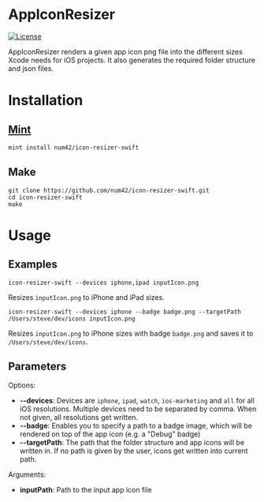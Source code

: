 # AppIconResizer
[![License](https://img.shields.io/badge/License-Apache%202.0-blue.svg)](https://opensource.org/licenses/Apache-2.0)

AppIconResizer renders a given app icon png file into the different sizes Xcode needs for iOS projects. It also generates the required folder structure and json files. 

# Installation

## [Mint](https://github.com/yonaskolb/mint)

```sh
mint install num42/icon-resizer-swift
```

## Make

```shell
git clone https://github.com/num42/icon-resizer-swift.git
cd icon-resizer-swift
make
```

# Usage
## Examples
```shell
icon-resizer-swift --devices iphone,ipad inputIcon.png
```
Resizes `inputIcon.png` to iPhone and iPad sizes.

```shell
icon-resizer-swift --devices iphone --badge badge.png --targetPath /Users/steve/dev/icons inputIcon.png
```
Resizes `inputIcon.png` to iPhone sizes with badge `badge.png` and saves it to `/Users/steve/dev/icons`.

## Parameters

Options:

* **--devices**: Devices are `iphone`, `ipad`, `watch`, `ios-marketing` and `all` for all iOS resolutions. Multiple devices need to be separated by comma. When not given, all resolutions get written.
* **--badge**: Enables you to specify a path to a badge image, which will be rendered on top of the app icon (e.g. a "Debug" badge)
* **--targetPath**: The path that the folder structure and app icons will be written in. If no path is given by the user, icons get written into current path. 

Arguments:

* **inputPath**: Path to the input app icon file
